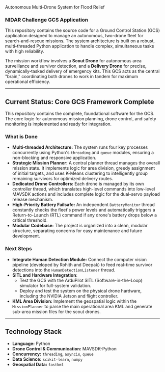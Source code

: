 Autonomous Multi-Drone System for Flood Relief

### NIDAR Challenge GCS Application

This repository contains the source code for a Ground Control Station (GCS) application designed to manage an autonomous, two-drone fleet for search-and-rescue missions. The system architecture is built on a robust, multi-threaded Python application to handle complex, simultaneous tasks with high reliability.

The mission workflow involves a **Scout Drone** for autonomous area surveillance and survivor detection, and a **Delivery Drone** for precise, dynamically-tasked delivery of emergency kits. This GCS acts as the central "brain," coordinating both drones to work in tandem for maximum operational efficiency.

---

## Current Status: Core GCS Framework Complete

This repository contains the complete, foundational software for the GCS. The core logic for autonomous mission planning, drone control, and safety monitoring is implemented and ready for integration.

### What is Done

*   **Multi-threaded Architecture:** The system runs four key processes concurrently using Python's `threading` and `queue` modules, ensuring a non-blocking and responsive application.
*   **Strategic Mission Planner:** A central planner thread manages the overall mission state. It implements logic for area division, greedy assignment of initial targets, and uses K-Means clustering to intelligently group remaining survivors for optimized delivery routes.
*   **Dedicated Drone Controllers:** Each drone is managed by its own controller thread, which translates high-level commands into low-level MAVSDK actions and includes complete logic for the dual-servo payload release mechanism.
*   **High-Priority Battery Failsafe:** An independent `BatteryMonitor` thread constantly checks the fleet's power levels and automatically triggers a Return-to-Launch (RTL) command if any drone's battery drops below a critical threshold.
*   **Modular Codebase:** The project is organized into a clean, modular structure, separating concerns for easy maintenance and future development.

### Next Steps

*   **Integrate Human Detection Module:** Connect the computer vision pipeline (developed by Rohith and Deepak) to feed real-time survivor detections into the `HumanDetectionListener` thread.
*   **SITL and Hardware Integration:**
    *   Test the GCS with the ArduPilot SITL (Software-in-the-Loop) simulator for full-system validation.
    *   Deploy and test the system on the physical drone hardware, including the NVIDIA Jetson and flight controller.
*   **KML Area Division:** Implement the geospatial logic within the `MissionPlanner` to parse the main operational area KML and generate sub-area mission files for the scout drones.

---

## Technology Stack

*   **Language:** Python
*   **Drone Control & Communication:** MAVSDK-Python
*   **Concurrency:** `threading`, `asyncio`, `queue`
*   **Data Science:** `scikit-learn`, `numpy`
*   **Geospatial Data:** `fastkml`